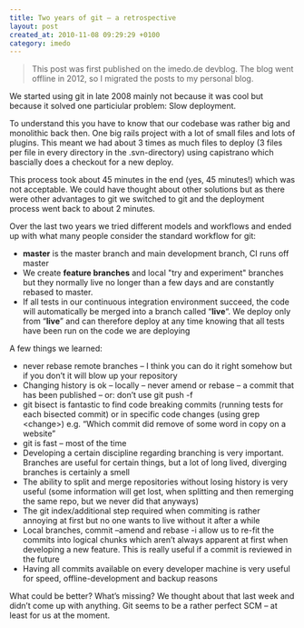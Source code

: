 ```yaml
---
title: Two years of git – a retrospective
layout: post
created_at: 2010-11-08 09:29:29 +0100
category: imedo
---
```


> This post was first published on the imedo.de devblog. The blog went offline in 2012, so I migrated the posts to my personal blog.

<p>We started using git in late 2008 mainly not because it was cool but because it solved one particiular problem: Slow deployment.</p>
<p>To understand this you have to know that our codebase was rather big and monolithic back then. One big rails project with a lot of small files and lots of plugins. This meant we had about 3 times as much files to deploy (3 files per file in every directory in the .svn-directory) using capistrano which bascially does a checkout for a new deploy.</p>
<p>This process took about 45 minutes in the end (yes, 45 minutes!) which was not acceptable. We could have thought about other solutions but as there were other advantages to git we switched to git and the deployment process went back to about 2 minutes.</p>
<p>Over the last two years we tried different models and workflows and ended up with what many people consider the standard workflow for git:</p>
<ul>
<li><strong>master</strong> is the master branch and main development branch, CI runs off master</li>
<li>We create <strong>feature branches</strong> and local "try and experiment" branches but they normally live no longer than a few days and are constantly rebased to master.</li>
<li>If all tests in our continuous integration environment succeed, the code will automatically be merged into a branch called “<strong>live</strong>“. We deploy only from “<strong>live</strong>” and can therefore deploy at any time knowing that all tests have been run on the code we are deploying</li>
</ul>
<p>A few things we learned:</p>
<ul>
<li>never rebase remote branches – I think you can do it right somehow but if you don’t it will blow up your repository</li>
<li>Changing history is ok – locally – never amend or rebase – a commit that has been published – or: don’t use git push -f</li>
<li>git bisect is fantastic to find code breaking commits (running tests for each bisected commit) or in specific code changes (using grep &lt;change&gt;) e.g. “Which commit did remove of some word in copy on a website”</li>
<li>git is fast – most of the time</li>
<li>Developing a certain discipline regarding branching is very important. Branches are useful for certain things, but a lot of long lived, diverging branches is certainly a smell</li>
<li>The ability to split and merge repositories without losing history is very useful (some information will get lost, when splitting and then remerging the same repo, but we never did that anyways)</li>
<li>The git index/additional step required when commiting is rather annoying at first but no one wants to live without it after a while</li>
<li>Local branches, commit –amend and rebase -i allow us to re-fit the commits into logical chunks which aren’t always apparent at first when developing a new feature. This is really useful if a commit is reviewed in the future</li>
<li>Having all commits available on every developer machine is very useful for speed, offline-development and backup reasons</li>
</ul>
<p>What could be better? What’s missing? We thought about that last week and didn’t come up with anything. Git seems to be a rather perfect SCM – at least for us at the moment.</p>

